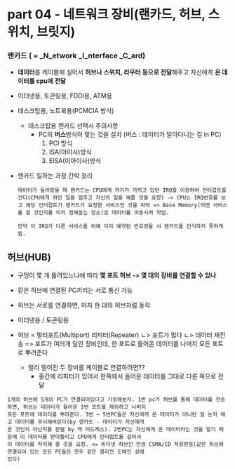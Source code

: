 # part 04 - 네트워크 장비\(랜카드, 허브, 스위치, 브릿지\)

### 랜카드 \( = _**N**_etwork _**I**_nterface _**C**_ard\)

* **데이터**를 케이블에 실어서 **허브나 스위치, 라우터 등으로 전달**해주고 자신에게 **온 데이터를 cpu에 전달**
* 이더넷용, 토큰링용, FDDI용, ATM용
* 데스크탑용, 노트북용\(PCMCIA 방식\)

  * 데스크탑용 랜카드 선택시 주의사항
    * PC의 **버스**방식이 맞는 것을 설치 \(버스 : 데이터가 달아다니는 길 in PC\)
      1. PCI 방식
      2. ISA\(아이사\)방식
      3. EISA\(이아이사\)방식



* 랜카드 일하는 과정 간략 정리

  `데이터가 들어왔을 때 랜카드는 CPU에게 자기가 가지고 있던 IRQ를 이용하여 인터럽트를 건다(CPU에게 하던 일을 멈추고 자신의 일을 해줄 것을 요청) -> CPU는 IRQ번호를 보고 해당 인터럽트가 랜카드가 요청한 서비스인 것을 파악 => Base Memory(어떤 서비스를 할 것인지를 미리 정해놓는 장소)로 데이터를 이동시켜 작업.`

  `만약 이 IRQ가 다른 서비스를 위해 이미 예약된 번호였을 시 랜카드를 인식하지 못하게 됨.`




## 허브\(HUB\)

* 구멍이 몇 개 뚫려있느냐에 따라 **몇 포트 허브 -&gt; 몇 대의 장비를 연결할 수 있나**
* 같은 허브에 연결된 PC끼리는 서로 통신 가능
* 허브는 서로를 연결하면, 마치 한 대의 허브처럼 동작
* 이더넷용 / 토큰링용

* 허브 = 멀티포트\(Multiport\) 리피터\(Repeater\)
               ㄴ&gt; 포트가 많다           ㄴ&gt; 데이터 재전송        =&gt; 포트가 여러개 달린 장비인데, 한 포트로 들어온 데이터를 나머지 모든 포트로 뿌려준다
  * 멀리 떨어진 두 장비를 케이블로 연결하려면??
    * 중간에 리피터가 있어서 한쪽에서 들어온 데이터를 그대로 다른 쪽으로 전달



```
1개의 허브에 5개의 PC가 연결되어있다고 가정해보자. 1번 pc가 허브를 통해 데이터를 전송하면, 허브는 데이터가 들어온 1번 포트를 제외하고 나머지
모든 포트에 데이터를 뿌려준다. 3번 ~ 5번PC들은 자신에게 온 데이터가 아니란 걸 눈치 채고 데이터를 무시해버린다(by 랜카드 - 데이터가 자신에게
온 것인지 아닌지를 판별 by 맥 어드레스). 2번PC는 자신에게 온 데이터라는 것을 알기 때문에 이 데이터를 받아들이고 CPU에게 인터럽트를 걸어서 
이 데이터를 처리해 줄 것을 요청. <= 이더넷 허브인 만큼 CSMA/CD 적용받음(같은 허브에 연결되어 있는 모든 PC들은 모두 같은 콜리전 도메인 상에
있다)
```







